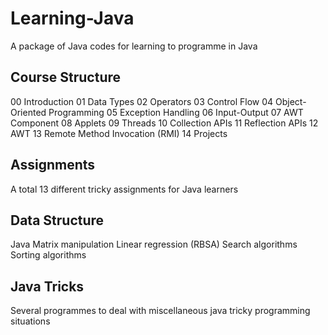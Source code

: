 # Learning-Java
A package of Java codes for learning to programme in Java 

## Course Structure

00 Introduction
01 Data Types
02 Operators
03 Control Flow
04 Object-Oriented Programming
05 Exception Handling 
06 Input-Output 
07 AWT Component
08 Applets
09 Threads
10 Collection APIs
11 Reflection APIs
12 AWT
13 Remote Method Invocation (RMI)
14 Projects


## Assignments

A total 13 different tricky assignments for Java learners 

## Data Structure

Java Matrix manipulation
Linear regression (RBSA)
Search algorithms
Sorting algorithms

## Java Tricks

Several programmes to deal with miscellaneous java tricky programming situations  

